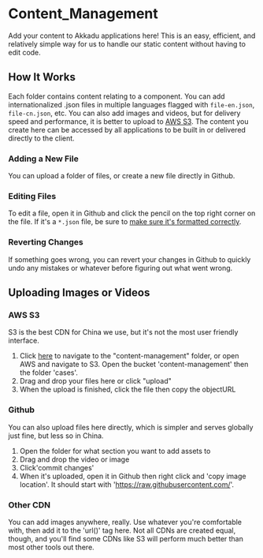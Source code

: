 # Content_Management

Add your content to Akkadu applications here! This is an easy, efficient, and relatively simple way for us to handle our static content without having to edit code.

## How It Works

Each folder contains content relating to a component. You can add internationalized .json files in multiple languages flagged with `file-en.json`, `file-cn.json`, etc. You can also add images and videos, but for delivery speed and performance, it is better to upload to [AWS S3](https://console.amazonaws.cn/s3/buckets/content-management/?region=cn-north-1&tab=overview). The content you create here can be accessed by all applications to be built in or delivered directly to the client.

### Adding a New File

You can upload a folder of files, or create a new file directly in Github.

### Editing Files

To edit a file, open it in Github and click the pencil on the top right corner on the file. If it's a `*.json` file, be sure to [make sure it's formatted correctly](https://jsonlint.com/?code=).

### Reverting Changes

If something goes wrong, you can revert your changes in Github to quickly undo any mistakes or whatever before figuring out what went wrong.

## Uploading Images or Videos

### AWS S3

S3 is the best CDN for China we use, but it's not the most user friendly interface.

1. Click [here](https://console.amazonaws.cn/s3/buckets/content-management/cases/?region=cn-north-1&tab=overview) to navigate to the "content-management" folder, or open AWS and navigate to S3. Open the bucket 'content-management' then the folder 'cases'. 
2. Drag and drop your files here or click "upload"
3. When the upload is finished, click the file then copy the objectURL

### Github

You can also upload files here directly, which is simpler and serves globally just fine, but less so in China.

1. Open the folder for what section you want to add assets to
2. Drag and drop the video or image
3. Click'commit changes'
4. When it's uploaded, open it in Github then right click and 'copy image location'. It should start with 'https://raw.githubusercontent.com/'.

### Other CDN

You can add images anywhere, really. Use whatever you're comfortable with, then add it to the 'url()' tag here. Not all CDNs are created equal, though, and you'll find some CDNs like S3 will perform much better than most other tools out there.

